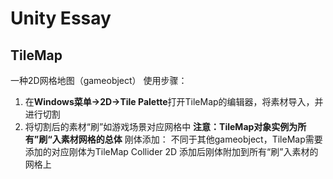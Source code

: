 # Unity Essay

## TileMap
一种2D网格地图（gameobject） 
使用步骤：
1. 在**Windows菜单->2D->Tile Palette**打开TileMap的编辑器，将素材导入，并进行切割
2. 将切割后的素材“刷”如游戏场景对应网格中
**注意：TileMap对象实例为所有”刷“入素材网格的总体**
刚体添加：
不同于其他gameobject，TileMap需要添加的对应刚体为TileMap Collider 2D
添加后刚体附加到所有“刷”入素材的网格上